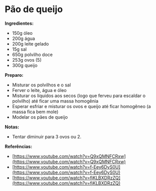 # Pão de queijo

**Ingredientes:**

* 150g óleo
* 200g água
* 200g leite gelado 
* 15g sal 
* 650g polvilho doce
* 253g ovos \(5\) 
* 300g queijo 

**Preparo:**

* Misturar os polvilhos e o sal
* Ferver o leite, água e óleo
* Misturar os líquidos aos secos \(logo que ferveu para escaldar o polvilho\) até ficar uma massa homogênia
* Esperar esfriar e misturar os ovos e queijo até ficar homogêneo \(a massa fica bem mole\)
* Modelar os pães de queijo

**Notas:**

* Tentar diminuir para 3 ovos ou 2.

**Referências:**

* [https://www.youtube.com/watch?v=Q9xQMNFCRxw](https://www.youtube.com/watch?v=Q9xQMNFCRxw)
* [https://www.youtube.com/watch?v=f-Eey6DyS0U](https://www.youtube.com/watch?v=f-Eey6DyS0U)
* [https://www.youtube.com/watch?v=fjKLBXDRzZQ](https://www.youtube.com/watch?v=fjKLBXDRzZQ)

